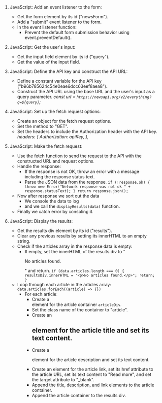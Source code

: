 
1. JavaScript: Add an event listener to the form:

   - Get the form element by its id ("newsForm").
   - Add a "submit" event listener to the form.
   - In the event listener function:
     - Prevent the default form submission behavior using event.preventDefault().

2. JavaScript: Get the user's input:

   - Get the input field element by its id ("query").
   - Get the value of the input field.

3. JavaScript: Define the API key and construct the API URL:

   - Define a constant variable for the API key ("b96b785624c54e0eae6dcc63eef8aea8").
   - Construct the API URL using the base URL and the user's input as a query parameter. _const url = `https://newsapi.org/v2/everything?q=${query}`;_

4. JavaScript: Set up the fetch request options:

   - Create an object for the fetch request options.
   - Set the method to "GET".
   - Set the headers to include the Authorization header with the API key. _headers: {
        Authorization: apiKey,
      },_

5. JavaScript: Make the fetch request:

   - Use the fetch function to send the request to the API with the constructed URL and request options.
   - Handle the response:
     - If the response is not OK, throw an error with a message including the response status text.
     - Parse the JSON data from the response. `if (!response.ok) {
          throw new Error("Network response was not ok " + response.statusText);
        }
        return response.json();`
   - Now after response we sort out the data
     - We console the data to log
     - and we call the `displayResults(data)` function.
   - Finally we catch error by consoling it.

6. JavaScript: Display the results:
   - Get the results div element by its id ("results").
   - Clear any previous results by setting its innerHTML to an empty string.
   - Check if the articles array in the response data is empty:
     - If empty, set the innerHTML of the results div to "<p>No articles found.</p>" and return. `if (data.articles.length === 0) {
    resultsDiv.innerHTML = "<p>No articles found.</p>";
    return;
  }`
   - Loop through each article in the articles array: `data.articles.forEach((article) => {})`
     - For each article:
       - Create a <div> element for the article container `articleDiv`.
       - Set the class name of the container to "article".
       - Create an <h2> element for the article title and set its text content.
       - Create a <p> element for the article description and set its text content.
       - Create an <a> element for the article link, set its href attribute to the article URL, set its text content to "Read more", and set the target attribute to "_blank".
       - Append the title, description, and link elements to the article container.
       - Append the article container to the results div.
